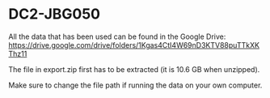 # DC2-JBG050

All the data that has been used can be found in the Google Drive: https://drive.google.com/drive/folders/1Kgas4CtI4W69nD3KTV88puTTkXKThz11

The file in export.zip first has to be extracted (it is 10.6 GB when unzipped).

Make sure to change the file path if running the data on your own computer.
